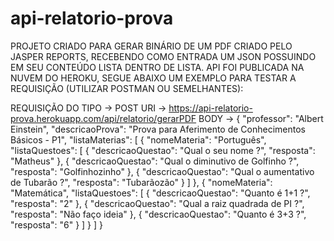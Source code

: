 # api-relatorio-prova

PROJETO CRIADO PARA GERAR BINÁRIO DE UM PDF CRIADO PELO JASPER REPORTS, RECEBENDO COMO ENTRADA UM JSON POSSUINDO EM SEU CONTEÚDO LISTA DENTRO DE LISTA. API FOI PUBLICADA NA NUVEM DO HEROKU, SEGUE ABAIXO UM EXEMPLO PARA TESTAR A REQUISIÇÃO (UTILIZAR POSTMAN OU SEMELHANTES):

REQUISIÇÃO DO TIPO -> POST
URI -> https://api-relatorio-prova.herokuapp.com/api/relatorio/gerarPDF
BODY -> {
    "professor": "Albert Einstein",
    "descricaoProva": "Prova para Aferimento de Conhecimentos Básicos - P1",
    "listaMaterias": [
        {
            "nomeMateria": "Português",
            "listaQuestoes": [
                {
                    "descricaoQuestao": "Qual o seu nome ?",
                    "resposta": "Matheus"
                },
                {
                    "descricaoQuestao": "Qual o diminutivo de Golfinho ?",
                    "resposta": "Golfinhozinho"
                },
                {
                    "descricaoQuestao": "Qual o aumentativo de Tubarão ?",
                    "resposta": "Tubarãozão"
                }
            ]
        },
        {
            "nomeMateria": "Matemática",
            "listaQuestoes": [
                {
                    "descricaoQuestao": "Quanto é 1+1 ?",
                    "resposta": "2"
                },
                {
                    "descricaoQuestao": "Qual a raiz quadrada de PI ?",
                    "resposta": "Não faço ideia"
                },
                {
                    "descricaoQuestao": "Quanto é 3+3 ?",
                    "resposta": "6"
                }
            ]
        }
    ]
}
